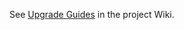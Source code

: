 See [Upgrade Guides](https://github.com/doorkeeper-gem/doorkeeper/wiki/Migration-from-old-versions)
in the project Wiki.

